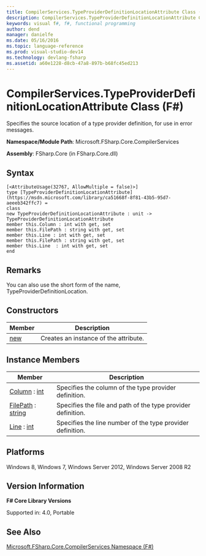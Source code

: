 ```yaml
---
title: CompilerServices.TypeProviderDefinitionLocationAttribute Class (F#)
description: CompilerServices.TypeProviderDefinitionLocationAttribute Class (F#)
keywords: visual f#, f#, functional programming
author: dend
manager: danielfe
ms.date: 05/16/2016
ms.topic: language-reference
ms.prod: visual-studio-dev14
ms.technology: devlang-fsharp
ms.assetid: a60e1228-d8cb-47a8-897b-b68fc45ed213 
---
```


# CompilerServices.TypeProviderDefinitionLocationAttribute Class (F#)

Specifies the source location of a type provider definition, for use in error messages.

**Namespace/Module Path**: Microsoft.FSharp.Core.CompilerServices

**Assembly**: FSharp.Core (in FSharp.Core.dll)


## Syntax

```
[<AttributeUsage(32767, AllowMultiple = false)>]
type [TypeProviderDefinitionLocationAttribute](https://msdn.microsoft.com/library/ca51668f-8f81-43b5-95d7-aeeeb342ffc7) =
class
new TypeProviderDefinitionLocationAttribute : unit -> TypeProviderDefinitionLocationAttribute
member this.Column : int with get, set
member this.FilePath : string with get, set
member this.Line : int with get, set
member this.FilePath : string with get, set
member this.Line  : int with get, set
end
```

## Remarks
You can also use the short form of the name, TypeProviderDefinitionLocation.


## Constructors


|Member|Description|
|------|-----------|
|[new](https://msdn.microsoft.com/library/72c8003d-a6af-461b-b9f7-06e8ef6305de)|Creates an instance of the attribute.|

## Instance Members


|Member|Description|
|------|-----------|
|[Column](https://msdn.microsoft.com/library/8837cd15-ec5c-4909-9e17-17dca74b7575) : [int](https://msdn.microsoft.com/library/025d5455-3622-4ea5-9573-3ecbd4ee1375)|Specifies the column of the type provider definition.|
|[FilePath](https://msdn.microsoft.com/library/a5de9b81-b6da-4ffd-bd3e-8c11208483f2) : [string](https://msdn.microsoft.com/library/12b97856-ec80-4f70-a018-afb0753f755a)|Specifies the file and path of the type provider definition.|
|[Line](https://msdn.microsoft.com/library/39ce0b74-81d2-470d-8554-76dc07d66fd4) : [int](https://msdn.microsoft.com/library/025d5455-3622-4ea5-9573-3ecbd4ee1375)|Specifies the line number of the type provider definition.|

## Platforms
Windows 8, Windows 7, Windows Server 2012, Windows Server 2008 R2


## Version Information
**F# Core Library Versions**

Supported in: 4.0, Portable




## See Also
[Microsoft.FSharp.Core.CompilerServices Namespace &#40;F&#35;&#41;](Microsoft.FSharp.Core.CompilerServices-Namespace-%5BFSharp%5D.md)


